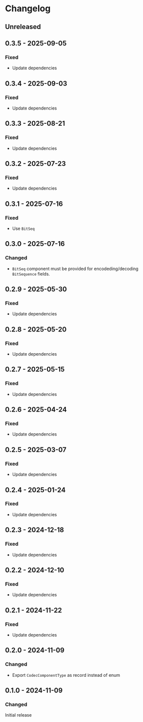 # Changelog

## Unreleased

## 0.3.5 - 2025-09-05

### Fixed

- Update dependencies

## 0.3.4 - 2025-09-03

### Fixed

- Update dependencies

## 0.3.3 - 2025-08-21

### Fixed

- Update dependencies

## 0.3.2 - 2025-07-23

### Fixed

- Update dependencies

## 0.3.1 - 2025-07-16

### Fixed

- Use `BitSeq`

## 0.3.0 - 2025-07-16

### Changed

- `BitSeq` component must be provided for encodeding/decoding `BitSequence` fields.

## 0.2.9 - 2025-05-30

### Fixed

- Update dependencies

## 0.2.8 - 2025-05-20

### Fixed

- Update dependencies

## 0.2.7 - 2025-05-15

### Fixed

- Update dependencies

## 0.2.6 - 2025-04-24

### Fixed

- Update dependencies

## 0.2.5 - 2025-03-07

### Fixed

- Update dependencies

## 0.2.4 - 2025-01-24

### Fixed

- Update dependencies

## 0.2.3 - 2024-12-18

### Fixed

- Update dependencies

## 0.2.2 - 2024-12-10

### Fixed

- Update dependencies

## 0.2.1 - 2024-11-22

### Fixed

- Update dependencies

## 0.2.0 - 2024-11-09

### Changed

- Export `CodecComponentType` as record instead of enum

## 0.1.0 - 2024-11-09

### Changed

Initial release
